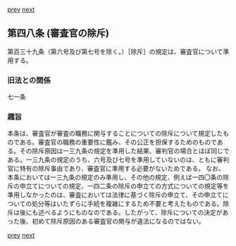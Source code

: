 [prev](/specific/markdowns/特許法/064_Mp-Ch_3-At_47.md)
[next](/specific/markdowns/特許法/066_Mp-Ch_3-At_48_2.md)
## 第四八条 (審査官の除斥)
第百三十九条（第六号及び第七号を除く。）［除斥］の規定は、審査官について準用する。

### 旧法との関係
七一条

### 趣旨
本条は、審査官が審査の職務に関与することについての除斥について規定したものである。審査官の職務の重要性に鑑み、その公正を担保するためのものである。その除斥原因は一三九条の規定を準用した結果、審判官の場合とほぼ同じである。一三九条の規定のうち、六号及び七号を準用していないのは、ともに審判官に特有の除斥事由であり、審査官に準用する必要がないためである。
なお、本条においては一三九条の規定のみ準用し、その他の規定、例えば一四〇条の除斥の申立てについての規定、一四二条の除斥の申立ての方式についての規定等を準用しなかったのは、審査においては法律に基づく除斥の申立て、その申立てについての処分等はいたずらに手続を複雑にするため不要と考えたものである。除斥は後にも述べるようにものなのである。したがって、除斥についての決定があった後、初めて除斥原因のある審査官の関与が違法になるのではない。

[prev](/specific/markdowns/特許法/064_Mp-Ch_3-At_47.md)
[next](/specific/markdowns/特許法/066_Mp-Ch_3-At_48_2.md)